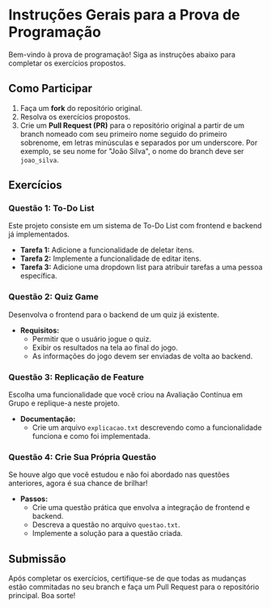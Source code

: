 # Instruções Gerais para a Prova de Programação

Bem-vindo à prova de programação! Siga as instruções abaixo para completar os exercícios propostos.

## Como Participar

1. Faça um **fork** do repositório original.
2. Resolva os exercícios propostos.
3. Crie um **Pull Request (PR)** para o repositório original a partir de um branch nomeado com seu primeiro nome seguido do primeiro sobrenome, em letras minúsculas e separados por um underscore. Por exemplo, se seu nome for "João Silva", o nome do branch deve ser `joao_silva`.

## Exercícios

### Questão 1: To-Do List
Este projeto consiste em um sistema de To-Do List com frontend e backend já implementados.

- **Tarefa 1:** Adicione a funcionalidade de deletar itens.
- **Tarefa 2:** Implemente a funcionalidade de editar itens.
- **Tarefa 3:** Adicione uma dropdown list para atribuir tarefas a uma pessoa específica.

### Questão 2: Quiz Game
Desenvolva o frontend para o backend de um quiz já existente.

- **Requisitos:**
  - Permitir que o usuário jogue o quiz.
  - Exibir os resultados na tela ao final do jogo.
  - As informações do jogo devem ser enviadas de volta ao backend.

### Questão 3: Replicação de Feature
Escolha uma funcionalidade que você criou na Avaliação Contínua em Grupo e replique-a neste projeto.

- **Documentação:**
  - Crie um arquivo `explicacao.txt` descrevendo como a funcionalidade funciona e como foi implementada.

### Questão 4: Crie Sua Própria Questão
Se houve algo que você estudou e não foi abordado nas questões anteriores, agora é sua chance de brilhar!

- **Passos:**
  - Crie uma questão prática que envolva a integração de frontend e backend.
  - Descreva a questão no arquivo `questao.txt`.
  - Implemente a solução para a questão criada.

## Submissão

Após completar os exercícios, certifique-se de que todas as mudanças estão commitadas no seu branch e faça um Pull Request para o repositório principal. Boa sorte!
